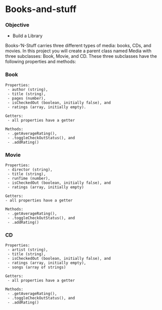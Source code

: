 # Books-and-stuff

### Objective
- Build a Library


Books-‘N-Stuff carries three different types of media: books, CDs, and movies. In this project you will create a parent class named Media with three subclasses: Book, Movie, and CD. These three subclasses have the following properties and methods:

### Book
```
Properties:
 - author (string),
 - title (string),
 - pages (number),
 - isCheckedOut (boolean, initially false), and
 - ratings (array, initially empty).

Getters:
 - all properties have a getter

Methods:
 - .getAverageRating(),
 - .toggleCheckOutStatus(), and
 - .addRating()
```

###  Movie
```
Properties:
 - director (string),
 - title (string),
 - runTime (number),
 - isCheckedOut (boolean, initially false), and
 - ratings (array, initially empty)

Getters:
- all properties have a getter

Methods:
 - .getAverageRating(),
 - .toggleCheckOutStatus(), and
 - .addRating()
```
### CD
```
Properties:
 - artist (string),
 - title (string),
 - isCheckedOut (boolean, initially false), and
 - ratings (array, initially empty),
 - songs (array of strings)

Getters:
 - all properties have a getter

Methods:
 - .getAverageRating(),
 - .toggleCheckOutStatus(), and
 - .addRating()
```
